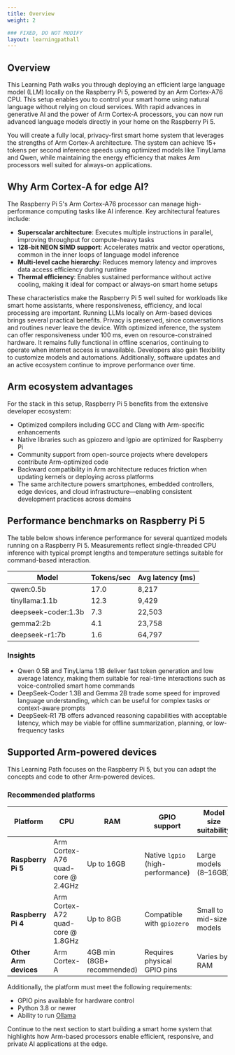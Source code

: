 ```yaml
---
title: Overview
weight: 2

### FIXED, DO NOT MODIFY
layout: learningpathall
---
```


## Overview

This Learning Path walks you through deploying an efficient large language model (LLM) locally on the Raspberry Pi 5, powered by an Arm Cortex-A76 CPU. This setup enables you to control your smart home using natural language without relying on cloud services. With rapid advances in generative AI and the power of Arm Cortex-A processors, you can now run advanced language models directly in your home on the Raspberry Pi 5.

You will create a fully local, privacy-first smart home system that leverages the strengths of Arm Cortex-A architecture. The system can achieve 15+ tokens per second inference speeds using optimized models like TinyLlama and Qwen, while maintaining the energy efficiency that makes Arm processors well suited for always-on applications.

## Why Arm Cortex-A for edge AI?

The Raspberry Pi 5's Arm Cortex-A76 processor can manage high-performance computing tasks like AI inference. Key architectural features include:

- **Superscalar architecture**: Executes multiple instructions in parallel, improving throughput for compute-heavy tasks
- **128-bit NEON SIMD support**: Accelerates matrix and vector operations, common in the inner loops of language model inference
- **Multi-level cache hierarchy**: Reduces memory latency and improves data access efficiency during runtime
- **Thermal efficiency**: Enables sustained performance without active cooling, making it ideal for compact or always-on smart home setups

These characteristics make the Raspberry Pi 5 well suited for workloads like smart home assistants, where responsiveness, efficiency, and local processing are important. Running LLMs locally on Arm-based devices brings several practical benefits. Privacy is preserved, since conversations and routines never leave the device. With optimized inference, the system can offer responsiveness under 100 ms, even on resource-constrained hardware. It remains fully functional in offline scenarios, continuing to operate when internet access is unavailable. Developers also gain flexibility to customize models and automations. Additionally, software updates and an active ecosystem continue to improve performance over time.

## Arm ecosystem advantages

For the stack in this setup, Raspberry Pi 5 benefits from the extensive developer ecosystem:

- Optimized compilers including GCC and Clang with Arm-specific enhancements
- Native libraries such as gpiozero and lgpio are optimized for Raspberry Pi
- Community support from open-source projects where developers contribute Arm-optimized code
- Backward compatibility in Arm architecture reduces friction when updating kernels or deploying across platforms
- The same architecture powers smartphones, embedded controllers, edge devices, and cloud infrastructure—enabling consistent development practices across domains

## Performance benchmarks on Raspberry Pi 5

The table below shows inference performance for several quantized models running on a Raspberry Pi 5. Measurements reflect single-threaded CPU inference with typical prompt lengths and temperature settings suitable for command-based interaction.

| Model               | Tokens/sec | Avg latency (ms) |
| ------------------- | ---------- | ---------------- |
| qwen:0.5b           | 17.0       | 8,217            |
| tinyllama:1.1b      | 12.3       | 9,429            |
| deepseek-coder:1.3b | 7.3        | 22,503           |
| gemma2:2b           | 4.1        | 23,758           |
| deepseek-r1:7b      | 1.6        | 64,797           |

### Insights

- Qwen 0.5B and TinyLlama 1.1B deliver fast token generation and low average latency, making them suitable for real-time interactions such as voice-controlled smart home commands
- DeepSeek-Coder 1.3B and Gemma 2B trade some speed for improved language understanding, which can be useful for complex tasks or context-aware prompts
- DeepSeek-R1 7B offers advanced reasoning capabilities with acceptable latency, which may be viable for offline summarization, planning, or low-frequency tasks

## Supported Arm-powered devices

This Learning Path focuses on the Raspberry Pi 5, but you can adapt the concepts and code to other Arm-powered devices.

### Recommended platforms

| Platform            | CPU                              | RAM            | GPIO support                   | Model size suitability      |
| ------------------- | -------------------------------- | -------------- | ------------------------------ | --------------------------- |
| **Raspberry Pi 5**  | Arm Cortex-A76 quad-core @ 2.4GHz | Up to 16GB     | Native `lgpio` (high-performance) | Large models (8–16GB)       |
| **Raspberry Pi 4**  | Arm Cortex-A72 quad-core @ 1.8GHz | Up to 8GB      | Compatible with `gpiozero`        | Small to mid-size models    |
| **Other Arm devices** | Arm Cortex-A                    | 4GB min (8GB+ recommended) | Requires physical GPIO pins       | Varies by RAM               |

Additionally, the platform must meet the following requirements:

- GPIO pins available for hardware control
- Python 3.8 or newer
- Ability to run [Ollama](https://ollama.com/)

Continue to the next section to start building a smart home system that highlights how Arm-based processors enable efficient, responsive, and private AI applications at the edge.
